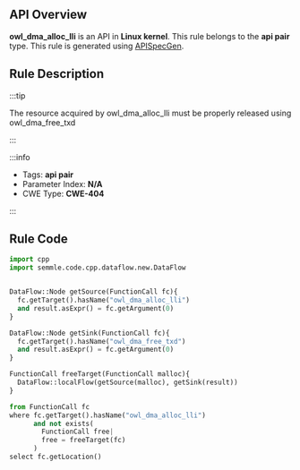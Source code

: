 ---
---


## API Overview
**owl_dma_alloc_lli** is an API in **Linux kernel**. This rule belongs to the **api pair** type. This rule is generated using [APISpecGen](../../tools/APISpecGen).
## Rule Description

:::tip

The resource acquired by owl_dma_alloc_lli must be properly released using owl_dma_free_txd

:::

:::info

- Tags: **api pair**
- Parameter Index: **N/A**
- CWE Type: **CWE-404**

:::

## Rule Code
```python
import cpp
import semmle.code.cpp.dataflow.new.DataFlow


DataFlow::Node getSource(FunctionCall fc){
  fc.getTarget().hasName("owl_dma_alloc_lli")
  and result.asExpr() = fc.getArgument(0)
}

DataFlow::Node getSink(FunctionCall fc){
  fc.getTarget().hasName("owl_dma_free_txd")
  and result.asExpr() = fc.getArgument(0)
}

FunctionCall freeTarget(FunctionCall malloc){
  DataFlow::localFlow(getSource(malloc), getSink(result))
}

from FunctionCall fc
where fc.getTarget().hasName("owl_dma_alloc_lli")
      and not exists(
        FunctionCall free| 
        free = freeTarget(fc)
      )
select fc.getLocation()

    
```